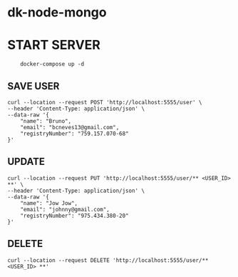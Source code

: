 # dk-node-mongo
# START SERVER
```
    docker-compose up -d
```

## SAVE USER
```
curl --location --request POST 'http://localhost:5555/user' \
--header 'Content-Type: application/json' \
--data-raw '{
    "name": "Bruno",
    "email": "bcneves13@gmail.com",
    "registryNumber": "759.157.070-68"
}'
```

## UPDATE

```
curl --location --request PUT 'http://localhost:5555/user/** <USER_ID> **' \
--header 'Content-Type: application/json' \
--data-raw '{
    "name": "Jow Jow",
    "email": "johnny@gmail.com",
    "registryNumber": "975.434.380-20"
}'
```

## DELETE

```
curl --location --request DELETE 'http://localhost:5555/user/** <USER_ID> **'
```